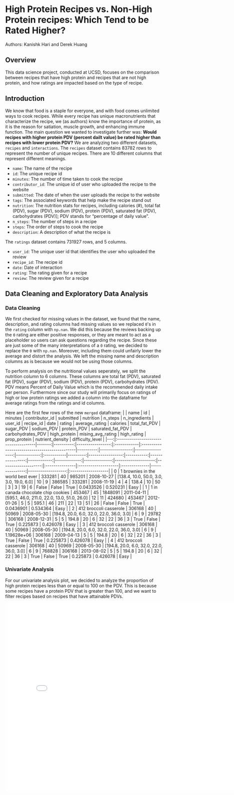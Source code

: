 # High Protein Recipes vs. Non-High Protein recipes: Which Tend to be Rated Higher?
Authors: Kanishk Hari and Derek Huang
## Overview
This data science project, conducted at UCSD, focuses on the comparison between recipes that have high protein and recipes that are not high protein, and how ratings are impacted based on the type of recipe. 
## Introduction
We know that food is a staple for everyone, and with food comes unlimited ways to cook recipes. While every recipe has unique macronutrients that characterize the recipe, we (as authors) know the importance of protein, as it is the reason for satiation, muscle growth, and enhancing immune function. The main question we wanted to investigate further was: **Would recipes with higher protein PDV (percent dailt value) be rated higher than recipes with lower protein PDV?** We are analyzing two different datasets, `recipes` and `interactions`. 
The `recipes` dataset contains 83782 rows to represent the number of unique recipes. There are 10 different columns that represent different meanings.
- `name`: The name of the recipe
- `id`: The unique recipe id
- `minutes`: The number of time taken to cook the recipe
- `contributor_id`: The unique id of user who uploaded the recipe to the website
- `submitted`: The date of when the user uploads the recipe to the website
- `tags`: The associated keywords that help make the recipe stand out
- `nutrition`: The nutrition stats for recipes, including calories (#), total fat (PDV), sugar (PDV), sodium (PDV), protein (PDV), saturated fat (PDV), carbohydrates (PDV)]; PDV stands for “percentage of daily value”.
- `n_steps`: The number of steps in a recipe
- `steps`: The order of steps to cook the recipe
- `description`: A description of what the recipe is

The `ratings` dataset contains 731927 rows, and 5 columns. 
- `user_id`: The unique user id that identifies the user who uploaded the review
- `recipe_id`: The recipe id 
- `date`: Date of interaction
- `rating`: The rating given for a recipe
- `review`: The review given for a recipe

## Data Cleaning and Exploratory Data Analysis
### Data Cleaning
We first checked for missing values in the dataset, we found that the name, description, and rating columns had missing values so we replaced `0`'s in the `rating` column with `np.nan`. We did this because the reviews backing up the `0` rating are either positive responses, or they are meant to act as a placeholder so users can ask questions regarding the recipe. Since these are just some of the many interpretations of a `0` rating, we decided to replace the `0` with `np.nan`. Moreover, including them could unfairly lower the average and distort the analysis. We left the missing name and description columns as is because we would not be using those columns.

To perform analysis on the nutritional values seperately, we split the nutrition column to 6 columns. These columns are total fat (PDV), saturated fat (PDV), sugar (PDV), sodium (PDV), protein (PDV), carbohydrates (PDV). PDV means Percent of Daily Value which is the recommended daily intake per person. Furthermore since our study will primarily focus on ratings of high or low protein ratings we added a column into the dataframe for average ratings from the ratings and id columns.

Here are the first few rows of the new `merged` dataframe:
|    | name                                 |     id |   minutes |   contributor_id | submitted   | nutrition                                    |   n_steps |   n_ingredients |          user_id |   recipe_id | date       |   rating |   average_rating |   calories |   total_fat_PDV |   sugar_PDV |   sodium_PDV |   protein_PDV |   saturated_fat_PDV |   carbohydrates_PDV | high_protein   | mising_avg_rating   | high_rating   |   prop_protein |   nutrient_density | difficulty_level   |
|---:|:-------------------------------------|-------:|----------:|-----------------:|:------------|:---------------------------------------------|----------:|----------------:|-----------------:|------------:|:-----------|---------:|-----------------:|-----------:|----------------:|------------:|-------------:|--------------:|--------------------:|--------------------:|:---------------|:--------------------|:--------------|---------------:|-------------------:|:-------------------|
|  0 | 1 brownies in the world    best ever | 333281 |        40 |           985201 | 2008-10-27  | [138.4, 10.0, 50.0, 3.0, 3.0, 19.0, 6.0]     |        10 |               9 | 386585           |      333281 | 2008-11-19 |        4 |                4 |      138.4 |              10 |          50 |            3 |             3 |                  19 |                   6 | False          | False               | True          |      0.0433526 |           0.520231 | Easy               |
|  1 | 1 in canada chocolate chip cookies   | 453467 |        45 |          1848091 | 2011-04-11  | [595.1, 46.0, 211.0, 22.0, 13.0, 51.0, 26.0] |        12 |              11 | 424680           |      453467 | 2012-01-26 |        5 |                5 |      595.1 |              46 |         211 |           22 |            13 |                  51 |                  26 | False          | False               | True          |      0.0436901 |           0.534364 | Easy               |
|  2 | 412 broccoli casserole               | 306168 |        40 |            50969 | 2008-05-30  | [194.8, 20.0, 6.0, 32.0, 22.0, 36.0, 3.0]    |         6 |               9 |  29782           |      306168 | 2008-12-31 |        5 |                5 |      194.8 |              20 |           6 |           32 |            22 |                  36 |                   3 | True           | False               | True          |      0.225873  |           0.426078 | Easy               |
|  3 | 412 broccoli casserole               | 306168 |        40 |            50969 | 2008-05-30  | [194.8, 20.0, 6.0, 32.0, 22.0, 36.0, 3.0]    |         6 |               9 |      1.19628e+06 |      306168 | 2009-04-13 |        5 |                5 |      194.8 |              20 |           6 |           32 |            22 |                  36 |                   3 | True           | False               | True          |      0.225873  |           0.426078 | Easy               |
|  4 | 412 broccoli casserole               | 306168 |        40 |            50969 | 2008-05-30  | [194.8, 20.0, 6.0, 32.0, 22.0, 36.0, 3.0]    |         6 |               9 | 768828           |      306168 | 2013-08-02 |        5 |                5 |      194.8 |              20 |           6 |           32 |            22 |                  36 |                   3 | True           | False               | True          |      0.225873  |           0.426078 | Easy               |


### Univariate Analysis
For our univariate analysis plot, we decided to analyze the proportion of high protein recipes less than or equal to 100 on the PDV. This is because some recipes have a protein PDV that is greater than 100, and we want to filter recipes based on recipes that have attainable PDVs. 
<iframe
  src="assets/univariate-protein.html"
  width="800"
  height="600"
  frameborder="0"></iframe>

